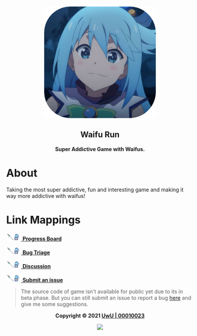 <p align="center"><img height="300" width="300" src="./assets/logo.png"/></p>

<h2 align="center"><b>Waifu Run</b></h2>

<p align="center"><b>Super Addictive Game with Waifus.</b></p>

<h1>About</h1>

Taking the most super addictive, fun and interesting game and making it way more addictive with waifus!

<h1>Link Mappings</h1>

<a href="https://github.com/00010023/waifu.run/projects/1"><img height="20" width="40" src="./assets/ul.png"> <b>Progress Board</b></a>

<a href="https://github.com/00010023/waifu.run/projects/2"><img height="20" width="40" src="./assets/ul.png"> <b>Bug Triage</b></a>

<a href="https://github.com/00010023/waifu.run/discussions"><img height="20" width="40" src="./assets/ul.png"> <b>Discussion</b></a>

<a href="https://github.com/00010023/waifu.run/issues/new/choose"><img height="20" width="40" src="./assets/ul.png"> <b>Submit an issue</b></a>

> The source code of game isn't available for public yet due to its in beta phase. But you can still submit an issue to report a bug [here](https://github.com/mad-maids/maid.ts/issues/new) and give me some suggestions.

<p align="center"><b>Copyright &copy; 2021 <a href="https://uwussi.moe" target="_blank">UwU | 00010023</a></b></p>

<p align="center"><a href="https://github.com/00010023/waifu.run/blob/main/license"><img src="https://img.shields.io/static/v1.svg?style=flat-square&label=License&message=CC0-1.0&logoColor=eceff4&logo=github&colorA=3698FF&colorB=ffffff"/></a></p>
